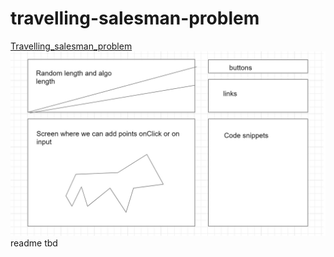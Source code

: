 # travelling-salesman-problem
[Travelling_salesman_problem](https://en.wikipedia.org/wiki/Travelling_salesman_problem)
![pic1](https://github.com/pauchye/travelling-salesman-problem/blob/master/pic1.JPG)
readme tbd
